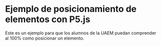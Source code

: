 # Ejemplo de posicionamiento de elementos con P5.js

Este es un ejemplo para que los alumnos de la UAEM puedan comprender al 100% como posicionar un elemento.
